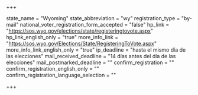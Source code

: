 +++

state_name = "Wyoming"
state_abbreviation = "wy"
registration_type = "by-mail"
national_voter_registration_form_accepted = "false"
hp_link = "https://sos.wyo.gov/elections/state/registeringtovote.aspx"
hp_link_english_only = "true"
more_info_link = "https://sos.wyo.gov/Elections/State/RegisteringToVote.aspx"
more_info_link_english_only = "true"
ip_deadline = "hasta el mismo día de las elecciones"
mail_received_deadline = "14 días antes del día de las elecciones"
mail_postmarked_deadline = ""
confirm_registration = ""
confirm_registration_english_only = ""
confirm_registration_language_selection = ""

+++
